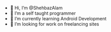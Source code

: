 - 👋 Hi, I’m @ShehbazAlam
- 👀 I’m a self taught programmer 
- 🌱 I’m currently learning Android Development 
- 💞️ I’m looking for work on freelancing sites


<!---
ShehbazAlam/ShehbazAlam is a ✨ special ✨ repository because its `README.md` (this file) appears on your GitHub profile.
You can click the Preview link to take a look at your changes.
--->
